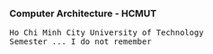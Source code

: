 ### Computer Architecture - HCMUT

<pre>
Ho Chi Minh City University of Technology
Semester ... I do not remember
</pre>

